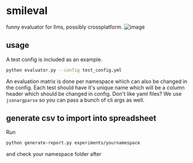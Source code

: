 # smileval
funny evaluator for llms, possibly crossplatform.
![image](https://github.com/user-attachments/assets/47a832b1-7750-4172-a6bb-ac97a2470237)

## usage
A test config is included as an example.
```bash
python evaluator.py --config test_config.yml
```
An evaluation matrix is done per namespace which can also be changed in the config. Each test should have it's unique name which will be a column header which should be changed in config. Don't like yaml files? We use `jsonargparse` so you can pass a bunch of cli args as well.
## generate csv to import into spreadsheet
Run 
```bash
python generate-report.py experiments/yournamespace
```
and check your namespace folder after
